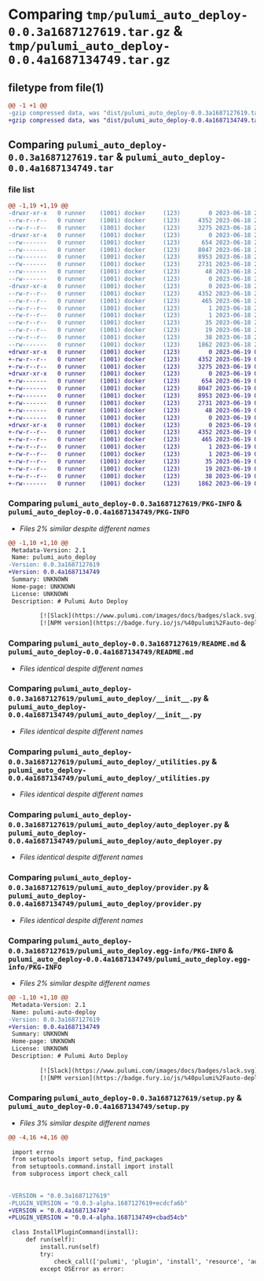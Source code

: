 # Comparing `tmp/pulumi_auto_deploy-0.0.3a1687127619.tar.gz` & `tmp/pulumi_auto_deploy-0.0.4a1687134749.tar.gz`

## filetype from file(1)

```diff
@@ -1 +1 @@
-gzip compressed data, was "dist/pulumi_auto_deploy-0.0.3a1687127619.tar", last modified: Sun Jun 18 22:35:46 2023, max compression
+gzip compressed data, was "dist/pulumi_auto_deploy-0.0.4a1687134749.tar", last modified: Mon Jun 19 00:35:21 2023, max compression
```

## Comparing `pulumi_auto_deploy-0.0.3a1687127619.tar` & `pulumi_auto_deploy-0.0.4a1687134749.tar`

### file list

```diff
@@ -1,19 +1,19 @@
-drwxr-xr-x   0 runner    (1001) docker     (123)        0 2023-06-18 22:35:46.000000 pulumi_auto_deploy-0.0.3a1687127619/
--rw-r--r--   0 runner    (1001) docker     (123)     4352 2023-06-18 22:35:46.000000 pulumi_auto_deploy-0.0.3a1687127619/PKG-INFO
--rw-r--r--   0 runner    (1001) docker     (123)     3275 2023-06-18 22:35:46.000000 pulumi_auto_deploy-0.0.3a1687127619/README.md
-drwxr-xr-x   0 runner    (1001) docker     (123)        0 2023-06-18 22:35:46.000000 pulumi_auto_deploy-0.0.3a1687127619/pulumi_auto_deploy/
--rw-------   0 runner    (1001) docker     (123)      654 2023-06-18 22:35:46.000000 pulumi_auto_deploy-0.0.3a1687127619/pulumi_auto_deploy/__init__.py
--rw-------   0 runner    (1001) docker     (123)     8047 2023-06-18 22:35:46.000000 pulumi_auto_deploy-0.0.3a1687127619/pulumi_auto_deploy/_utilities.py
--rw-------   0 runner    (1001) docker     (123)     8953 2023-06-18 22:35:46.000000 pulumi_auto_deploy-0.0.3a1687127619/pulumi_auto_deploy/auto_deployer.py
--rw-------   0 runner    (1001) docker     (123)     2731 2023-06-18 22:35:46.000000 pulumi_auto_deploy-0.0.3a1687127619/pulumi_auto_deploy/provider.py
--rw-------   0 runner    (1001) docker     (123)       48 2023-06-18 22:35:46.000000 pulumi_auto_deploy-0.0.3a1687127619/pulumi_auto_deploy/pulumi-plugin.json
--rw-------   0 runner    (1001) docker     (123)        0 2023-06-18 22:35:46.000000 pulumi_auto_deploy-0.0.3a1687127619/pulumi_auto_deploy/py.typed
-drwxr-xr-x   0 runner    (1001) docker     (123)        0 2023-06-18 22:35:46.000000 pulumi_auto_deploy-0.0.3a1687127619/pulumi_auto_deploy.egg-info/
--rw-r--r--   0 runner    (1001) docker     (123)     4352 2023-06-18 22:35:46.000000 pulumi_auto_deploy-0.0.3a1687127619/pulumi_auto_deploy.egg-info/PKG-INFO
--rw-r--r--   0 runner    (1001) docker     (123)      465 2023-06-18 22:35:46.000000 pulumi_auto_deploy-0.0.3a1687127619/pulumi_auto_deploy.egg-info/SOURCES.txt
--rw-r--r--   0 runner    (1001) docker     (123)        1 2023-06-18 22:35:46.000000 pulumi_auto_deploy-0.0.3a1687127619/pulumi_auto_deploy.egg-info/dependency_links.txt
--rw-r--r--   0 runner    (1001) docker     (123)        1 2023-06-18 22:35:46.000000 pulumi_auto_deploy-0.0.3a1687127619/pulumi_auto_deploy.egg-info/not-zip-safe
--rw-r--r--   0 runner    (1001) docker     (123)       35 2023-06-18 22:35:46.000000 pulumi_auto_deploy-0.0.3a1687127619/pulumi_auto_deploy.egg-info/requires.txt
--rw-r--r--   0 runner    (1001) docker     (123)       19 2023-06-18 22:35:46.000000 pulumi_auto_deploy-0.0.3a1687127619/pulumi_auto_deploy.egg-info/top_level.txt
--rw-r--r--   0 runner    (1001) docker     (123)       38 2023-06-18 22:35:46.000000 pulumi_auto_deploy-0.0.3a1687127619/setup.cfg
--rw-------   0 runner    (1001) docker     (123)     1862 2023-06-18 22:35:46.000000 pulumi_auto_deploy-0.0.3a1687127619/setup.py
+drwxr-xr-x   0 runner    (1001) docker     (123)        0 2023-06-19 00:35:21.000000 pulumi_auto_deploy-0.0.4a1687134749/
+-rw-r--r--   0 runner    (1001) docker     (123)     4352 2023-06-19 00:35:21.000000 pulumi_auto_deploy-0.0.4a1687134749/PKG-INFO
+-rw-r--r--   0 runner    (1001) docker     (123)     3275 2023-06-19 00:35:19.000000 pulumi_auto_deploy-0.0.4a1687134749/README.md
+drwxr-xr-x   0 runner    (1001) docker     (123)        0 2023-06-19 00:35:21.000000 pulumi_auto_deploy-0.0.4a1687134749/pulumi_auto_deploy/
+-rw-------   0 runner    (1001) docker     (123)      654 2023-06-19 00:35:19.000000 pulumi_auto_deploy-0.0.4a1687134749/pulumi_auto_deploy/__init__.py
+-rw-------   0 runner    (1001) docker     (123)     8047 2023-06-19 00:35:19.000000 pulumi_auto_deploy-0.0.4a1687134749/pulumi_auto_deploy/_utilities.py
+-rw-------   0 runner    (1001) docker     (123)     8953 2023-06-19 00:35:19.000000 pulumi_auto_deploy-0.0.4a1687134749/pulumi_auto_deploy/auto_deployer.py
+-rw-------   0 runner    (1001) docker     (123)     2731 2023-06-19 00:35:19.000000 pulumi_auto_deploy-0.0.4a1687134749/pulumi_auto_deploy/provider.py
+-rw-------   0 runner    (1001) docker     (123)       48 2023-06-19 00:35:19.000000 pulumi_auto_deploy-0.0.4a1687134749/pulumi_auto_deploy/pulumi-plugin.json
+-rw-------   0 runner    (1001) docker     (123)        0 2023-06-19 00:35:19.000000 pulumi_auto_deploy-0.0.4a1687134749/pulumi_auto_deploy/py.typed
+drwxr-xr-x   0 runner    (1001) docker     (123)        0 2023-06-19 00:35:21.000000 pulumi_auto_deploy-0.0.4a1687134749/pulumi_auto_deploy.egg-info/
+-rw-r--r--   0 runner    (1001) docker     (123)     4352 2023-06-19 00:35:21.000000 pulumi_auto_deploy-0.0.4a1687134749/pulumi_auto_deploy.egg-info/PKG-INFO
+-rw-r--r--   0 runner    (1001) docker     (123)      465 2023-06-19 00:35:21.000000 pulumi_auto_deploy-0.0.4a1687134749/pulumi_auto_deploy.egg-info/SOURCES.txt
+-rw-r--r--   0 runner    (1001) docker     (123)        1 2023-06-19 00:35:21.000000 pulumi_auto_deploy-0.0.4a1687134749/pulumi_auto_deploy.egg-info/dependency_links.txt
+-rw-r--r--   0 runner    (1001) docker     (123)        1 2023-06-19 00:35:21.000000 pulumi_auto_deploy-0.0.4a1687134749/pulumi_auto_deploy.egg-info/not-zip-safe
+-rw-r--r--   0 runner    (1001) docker     (123)       35 2023-06-19 00:35:21.000000 pulumi_auto_deploy-0.0.4a1687134749/pulumi_auto_deploy.egg-info/requires.txt
+-rw-r--r--   0 runner    (1001) docker     (123)       19 2023-06-19 00:35:21.000000 pulumi_auto_deploy-0.0.4a1687134749/pulumi_auto_deploy.egg-info/top_level.txt
+-rw-r--r--   0 runner    (1001) docker     (123)       38 2023-06-19 00:35:21.000000 pulumi_auto_deploy-0.0.4a1687134749/setup.cfg
+-rw-------   0 runner    (1001) docker     (123)     1862 2023-06-19 00:35:19.000000 pulumi_auto_deploy-0.0.4a1687134749/setup.py
```

### Comparing `pulumi_auto_deploy-0.0.3a1687127619/PKG-INFO` & `pulumi_auto_deploy-0.0.4a1687134749/PKG-INFO`

 * *Files 2% similar despite different names*

```diff
@@ -1,10 +1,10 @@
 Metadata-Version: 2.1
 Name: pulumi_auto_deploy
-Version: 0.0.3a1687127619
+Version: 0.0.4a1687134749
 Summary: UNKNOWN
 Home-page: UNKNOWN
 License: UNKNOWN
 Description: # Pulumi Auto Deploy
         
         [![Slack](https://www.pulumi.com/images/docs/badges/slack.svg)](https://slack.pulumi.com)
         [![NPM version](https://badge.fury.io/js/%40pulumi%2Fauto-deploy.svg)](https://www.npmjs.com/package/@pulumi/auto-deploy)
```

### Comparing `pulumi_auto_deploy-0.0.3a1687127619/README.md` & `pulumi_auto_deploy-0.0.4a1687134749/README.md`

 * *Files identical despite different names*

### Comparing `pulumi_auto_deploy-0.0.3a1687127619/pulumi_auto_deploy/__init__.py` & `pulumi_auto_deploy-0.0.4a1687134749/pulumi_auto_deploy/__init__.py`

 * *Files identical despite different names*

### Comparing `pulumi_auto_deploy-0.0.3a1687127619/pulumi_auto_deploy/_utilities.py` & `pulumi_auto_deploy-0.0.4a1687134749/pulumi_auto_deploy/_utilities.py`

 * *Files identical despite different names*

### Comparing `pulumi_auto_deploy-0.0.3a1687127619/pulumi_auto_deploy/auto_deployer.py` & `pulumi_auto_deploy-0.0.4a1687134749/pulumi_auto_deploy/auto_deployer.py`

 * *Files identical despite different names*

### Comparing `pulumi_auto_deploy-0.0.3a1687127619/pulumi_auto_deploy/provider.py` & `pulumi_auto_deploy-0.0.4a1687134749/pulumi_auto_deploy/provider.py`

 * *Files identical despite different names*

### Comparing `pulumi_auto_deploy-0.0.3a1687127619/pulumi_auto_deploy.egg-info/PKG-INFO` & `pulumi_auto_deploy-0.0.4a1687134749/pulumi_auto_deploy.egg-info/PKG-INFO`

 * *Files 2% similar despite different names*

```diff
@@ -1,10 +1,10 @@
 Metadata-Version: 2.1
 Name: pulumi-auto-deploy
-Version: 0.0.3a1687127619
+Version: 0.0.4a1687134749
 Summary: UNKNOWN
 Home-page: UNKNOWN
 License: UNKNOWN
 Description: # Pulumi Auto Deploy
         
         [![Slack](https://www.pulumi.com/images/docs/badges/slack.svg)](https://slack.pulumi.com)
         [![NPM version](https://badge.fury.io/js/%40pulumi%2Fauto-deploy.svg)](https://www.npmjs.com/package/@pulumi/auto-deploy)
```

### Comparing `pulumi_auto_deploy-0.0.3a1687127619/setup.py` & `pulumi_auto_deploy-0.0.4a1687134749/setup.py`

 * *Files 3% similar despite different names*

```diff
@@ -4,16 +4,16 @@
 
 import errno
 from setuptools import setup, find_packages
 from setuptools.command.install import install
 from subprocess import check_call
 
 
-VERSION = "0.0.3a1687127619"
-PLUGIN_VERSION = "0.0.3-alpha.1687127619+ecdcfa6b"
+VERSION = "0.0.4a1687134749"
+PLUGIN_VERSION = "0.0.4-alpha.1687134749+cbad54cb"
 
 class InstallPluginCommand(install):
     def run(self):
         install.run(self)
         try:
             check_call(['pulumi', 'plugin', 'install', 'resource', 'auto-deploy', PLUGIN_VERSION])
         except OSError as error:
```

